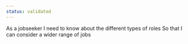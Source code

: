 ```yaml
---
status: validated
---
```


As a jobseeker
I need to know about the different types of roles
So that I can consider a wider range of jobs
